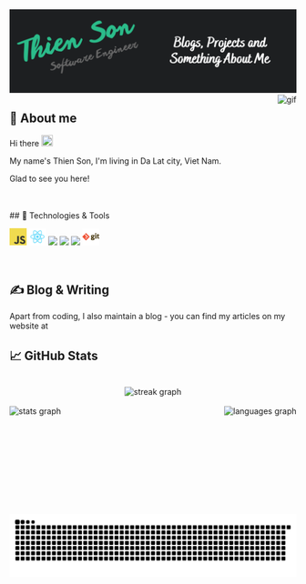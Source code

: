<img width="" src="Image/Profile.png">
<img align="right" src="https://media.giphy.com/media/kPVTbiTORIopy/giphy.gif" align="center" alt="gif">

## 🌱 About me
<p> Hi there  <img src="https://raw.githubusercontent.com/MartinHeinz/MartinHeinz/master/wave.gif" width="20px" height="20px" /></p>
<p> My name's Thien Son, I'm living in Da Lat city, Viet Nam.</p> 
<p> Glad to see you here! </p>
<br />
<br />
## 🔧 Technologies & Tools

<code><img height="30" src="https://raw.githubusercontent.com/github/explore/80688e429a7d4ef2fca1e82350fe8e3517d3494d/topics/javascript/javascript.png"></code> 
<code><img height="30" src="https://raw.githubusercontent.com/github/explore/80688e429a7d4ef2fca1e82350fe8e3517d3494d/topics/react/react.png"></code> <code><img height="30" src="https://user-images.githubusercontent.com/25181517/183911544-95ad6ba7-09bf-4040-ac44-0adafedb9616.png"></code>
<code><img height="30" src="https://user-images.githubusercontent.com/25181517/121405754-b4f48f80-c95d-11eb-8893-fc325bde617f.png"></code> 
<code><img height="30" src="https://user-images.githubusercontent.com/25181517/121405384-444d7300-c95d-11eb-959f-913020d3bf90.png"></code> 
<code><img height="30" src="https://raw.githubusercontent.com/github/explore/80688e429a7d4ef2fca1e82350fe8e3517d3494d/topics/git/git.png"></code>

<br />

## &#x270d; Blog & Writing

Apart from coding, I also maintain a blog - you can find my articles on my website at

## &#x1f4c8; GitHub Stats
<br />
<div align="center">
  <img src="https://streak-stats.demolab.com?user=TsunCoder&locale=en&mode=daily&theme=dark&hide_border=false&border_radius=5&order=3" height="200" alt="streak graph"  />
</div>
<br />
<div>
  <img src="https://github-readme-stats.vercel.app/api?username=TsunCoder&hide_title=false&hide_rank=false&show_icons=true&include_all_commits=true&count_private=true&disable_animations=false&theme=dracula&locale=en&hide_border=false" height="190" alt="stats graph"  />
  <img src="https://github-readme-stats.vercel.app/api/top-langs?username=TsunCoder&locale=en&hide_title=false&layout=compact&card_width=320&langs_count=5&theme=dracula&hide_border=false" height="190" alt="languages graph" align="right" />
</div>
<br />
<img src="github-user-contribution.svg"  />


